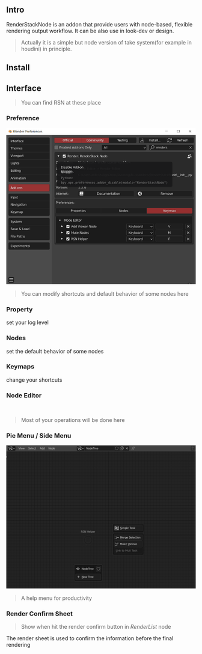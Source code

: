 ## Intro

RenderStackNode is an addon that provide users with node-based, flexible rendering output workflow. It can be also use in look-dev or design.
> Actually it is a simple but node version of take system(for example in houdini) in principle.

## Install

## Interface

> You can find RSN at these place

<!-- panels:start -->

<!-- div:title-panel -->

### Preference

<!-- div:left-panel -->

<img src="media/img/pref.png" width=720px;  alt=""/>

<!-- div:right-panel -->

> You can modify shortcuts and default behavior of some nodes here

<!-- tabs:start -->

### **Property**

set your log level

### **Nodes**

set the default behavior of some nodes

### **Keymaps**

change your shortcuts 

<!-- tabs:end -->

<!-- panels:end -->

<!-- panels:start -->

<!-- div:title-panel -->

### Node Editor

<!-- div:left-panel -->

<img src="../media/img/nodeEditor.png" width=720px;  alt=""/>

<!-- div:right-panel -->

> Most of your operations will be done here

<!-- panels:end -->

<!-- panels:start -->

<!-- div:title-panel -->

### Pie Menu / Side Menu

<!-- div:left-panel -->

<img src="media/img/helperMenu.png" width=720px;  alt=""/>

<!-- div:right-panel -->

> A help menu for productivity

<!-- panels:end -->


### Render Confirm Sheet

> Show when hit the render confirm button in *RenderList* node



The render sheet is used to confirm the information before the final rendering



